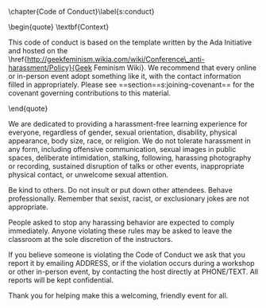 \chapter{Code of Conduct}\label{s:conduct}

\begin{quote}
\textbf{Context}

  This code of conduct is based on the template written by the Ada
  Initiative and hosted on the
  \href{http://geekfeminism.wikia.com/wiki/Conference\_anti-harassment/Policy}{Geek
    Feminism Wiki}.  We recommend that every online or in-person event
  adopt something like it, with the contact information filled in
  appropriately.  Please see ==section==s:joining-covenant== for the
  covenant governing contributions to this material.

\end{quote}

We are dedicated to providing a harassment-free learning experience
for everyone, regardless of gender, sexual orientation, disability,
physical appearance, body size, race, or religion.  We do not tolerate
harassment in any form, including offensive communication, sexual
images in public spaces, deliberate intimidation, stalking, following,
harassing photography or recording, sustained disruption of talks or
other events, inappropriate physical contact, or unwelcome sexual
attention.

Be kind to others. Do not insult or put down other attendees. Behave
professionally. Remember that sexist, racist, or exclusionary jokes
are not appropriate.

People asked to stop any harassing behavior are expected to comply
immediately.  Anyone violating these rules may be asked to leave the
classroom at the sole discretion of the instructors.

If you believe someone is violating the Code of Conduct we ask that
you report it by emailing ADDRESS, or if the violation occurs during a
workshop or other in-person event, by contacting the host
directly at PHONE/TEXT. All reports will be kept confidential.

Thank you for helping make this a welcoming, friendly event for all.

